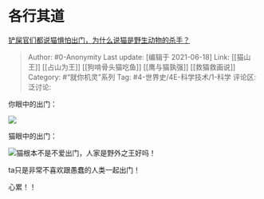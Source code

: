 # 各行其道
[铲屎官们都说猫惧怕出门，为什么说猫是野生动物的杀手？](https://www.zhihu.com/question/379559879/answer/1080246604)

> Author: #0-Anonymity
> Last update: [编辑于 2021-06-18]
> Link: [[猫山王]] [[占山为王]] [[狗啃骨头猫吃鱼]] [[鹰与猫孰强]] [[救猫救画说]]
> Category: #“就你机灵”系列
> Tag: #4-世界史/4E-科学技术/1-科学
> 评论区:
> 泛讨论:

你眼中的出门：

![](https://pic4.zhimg.com/50/v2-3c7547dfb3002e69bcddb9167eb590a9_hd.jpg?source=1940ef5c)

猫眼中的出门：

![](https://pic4.zhimg.com/50/v2-8d9042aa08bdc3ee8d93c2bf7d0447e3_hd.jpg?source=1940ef5c)猫根本不是不爱出门，人家是野外之王好吗！

ta只是非常不喜欢跟愚蠢的人类一起出门！

心累！！
